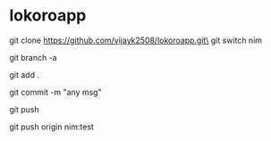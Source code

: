 # lokoroapp


git clone https://github.com/vijayk2508/lokoroapp.git\
git switch nim

git branch -a

git add .

git commit -m "any msg"

git push

git push origin nim:test